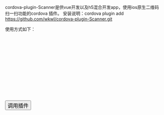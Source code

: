 cordova-plugin-Scanner是供vue开发以及h5混合开发app，使用ios原生二维码扫一扫功能的cordova 插件。
安装说明：cordova plugin add https://github.com/wkwl/cordova-plugin-Scanner.git

使用方式如下：
<pre>
<html>
<head>
<meta name="viewport" content="initial-scale=1, width=device-width, viewport-fit=cover">
<link rel="stylesheet" type="text/css" href="css/index.css">
<title>TestPlugin</title>
<meta http-equiv="Content-type" content="text/html; charset=utf-8">
<script type="text/javascript" charset="utf-8" src="cordova.js"></script>
<script type="text/javascript" charset="utf-8">

function gameSdkPlugin() {
Scanner.coolMethod(success,error);
}
function success(msg){
alert(msg);
}
function error(msg){
alert(msg);
}

</script>
</head>

<body style="padding-top:50px">
<button style="font-size:17px;" onclick="gameSdkPlugin()">调用插件</button> <br>
</body>
</html>
</pre>
